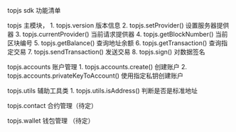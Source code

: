 topjs sdk 功能清单

topjs 主模块，
    1. topjs.version 版本信息
    2. topjs.setProvider() 设置服务器提供器
    3. topjs.currentProvider() 当前请求提供器
    4. topjs.getBlockNumber() 当前区块编号
    5. topjs.getBalance() 查询地址余额
    6. topjs.getTransaction() 查询指定交易
    7. topjs.sendTransaction() 发送交易
    8. topjs.sign() 对数据签名

topjs.accounts 账户管理
    1. topjs.accounts.create() 创建账户
    2. topjs.accounts.privateKeyToAccount() 使用指定私钥创建账户

topjs.utils 辅助工具类
    1. topjs.utils.isAddress() 判断是否是标准地址

topjs.contact 合约管理（待定）

topjs.wallet 钱包管理 （待定）
